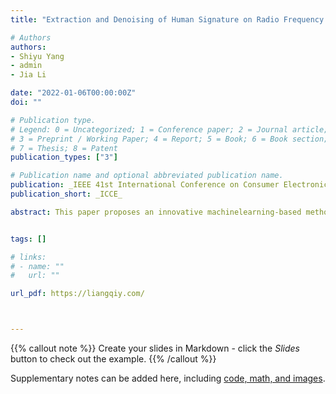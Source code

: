 ```yaml
---
title: "Extraction and Denoising of Human Signature on Radio Frequency Spectrums"

# Authors
authors:
- Shiyu Yang
- admin
- Jia Li

date: "2022-01-06T00:00:00Z"
doi: ""

# Publication type.
# Legend: 0 = Uncategorized; 1 = Conference paper; 2 = Journal article;
# 3 = Preprint / Working Paper; 4 = Report; 5 = Book; 6 = Book section;
# 7 = Thesis; 8 = Patent
publication_types: ["3"]

# Publication name and optional abbreviated publication name.
publication: _IEEE 41st International Conference on Consumer Electronics_
publication_short: _ICCE_

abstract: This paper proposes an innovative machinelearning-based method to extract compact, accurate, and adequate human radio frequency signature in residential environment. Our research created a shielded environment by using electromagnetic fields blocking material to attenuate strong signals in the background. SHapley Additive exPlanations were utilized to identify the most human impacted frequency range, which ensures the spectrums acquired later contain adequate information. In order to extract the spectrum that contains mainly human signature information, a conditional-generative-adversarial network has been trained to model the shielding effect. The proposed method can generate the spectrum containing the human signature that was originally buried in the background. In addition to simulating the denoising effect that is established by the physical shielding, the trained generator model is applied for the second time to achieve multi-stage denoising, which further improves the signal to noise ratio in the spectrum. As the result shown, the proposed model successfully generates the spectrum with root mean square distance of 0.027 when comparing with the physically shielded spectrum. Furthermore, a Support Vector Machine model is trained to evaluate the performance of the conditional generative adversarial network model. The experimental results show that the extracted human signature in the synthesized spectrum can be identified by the support vector machine classifier with 100% accuracy while the physically shielded spectrum yields 93.5% accuracy.


tags: []

# links:
# - name: ""
#   url: ""

url_pdf: https://liangqiy.com/



---
```


{{% callout note %}}
Create your slides in Markdown - click the *Slides* button to check out the example.
{{% /callout %}}

Supplementary notes can be added here, including [code, math, and images](https://wowchemy.com/docs/writing-markdown-latex/).
